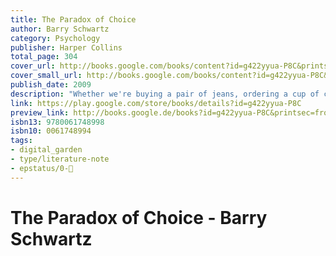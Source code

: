 ```yaml
---
title: The Paradox of Choice
author: Barry Schwartz
category: Psychology
publisher: Harper Collins
total_page: 304
cover_url: http://books.google.com/books/content?id=g422yyua-P8C&printsec=frontcover&img=1&zoom=1&edge=curl&source=gbs_api
cover_small_url: http://books.google.com/books/content?id=g422yyua-P8C&printsec=frontcover&img=1&zoom=5&edge=curl&source=gbs_api
publish_date: 2009
description: "Whether we're buying a pair of jeans, ordering a cup of coffee, selecting a long-distance carrier, applying to college, choosing a doctor, or setting up a 401(k), everyday decisions—both big and small—have become increasingly complex due to the overwhelming abundance of choice with which we are presented. As Americans, we assume that more choice means better options and greater satisfaction. But beware of excessive choice: choice overload can make you question the decisions you make before you even make them, it can set you up for unrealistically high expectations, and it can make you blame yourself for any and all failures. In the long run, this can lead to decision-making paralysis, anxiety, and perpetual stress. And, in a culture that tells us that there is no excuse for falling short of perfection when your options are limitless, too much choice can lead to clinical depression. In The Paradox of Choice, Barry Schwartz explains at what point choice—the hallmark of individual freedom and self-determination that we so cherish—becomes detrimental to our psychological and emotional well-being. In accessible, engaging, and anecdotal prose, Schwartz shows how the dramatic explosion in choice—from the mundane to the profound challenges of balancing career, family, and individual needs—has paradoxically become a problem instead of a solution. Schwartz also shows how our obsession with choice encourages us to seek that which makes us feel worse. By synthesizing current research in the social sciences, Schwartz makes the counter intuitive case that eliminating choices can greatly reduce the stress, anxiety, and busyness of our lives. He offers eleven practical steps on how to limit choices to a manageable number, have the discipline to focus on those that are important and ignore the rest, and ultimately derive greater satisfaction from the choices you have to make."
link: https://play.google.com/store/books/details?id=g422yyua-P8C
preview_link: http://books.google.de/books?id=g422yyua-P8C&printsec=frontcover&dq=The+paradox+of+choice&hl=&as_pt=BOOKS&cd=3&source=gbs_api
isbn13: 9780061748998
isbn10: 0061748994
tags:
- digital_garden
- type/literature-note
- epstatus/0-🌰
---
```

# The Paradox of Choice - Barry Schwartz

